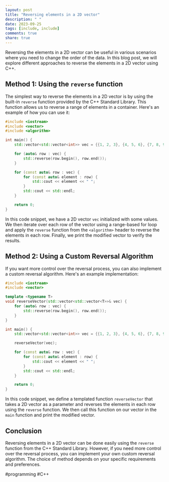 ```yaml
---
layout: post
title: "Reversing elements in a 2D vector"
description: " "
date: 2023-09-25
tags: [include, include]
comments: true
share: true
---
```


Reversing the elements in a 2D vector can be useful in various scenarios where you need to change the order of the data. In this blog post, we will explore different approaches to reverse the elements in a 2D vector using C++.

## Method 1: Using the `reverse` function

The simplest way to reverse the elements in a 2D vector is by using the built-in `reverse` function provided by the C++ Standard Library. This function allows us to reverse a range of elements in a container. Here's an example of how you can use it:

```c++
#include <iostream>
#include <vector>
#include <algorithm>

int main() {
    std::vector<std::vector<int>> vec = {{1, 2, 3}, {4, 5, 6}, {7, 8, 9}};

    for (auto& row : vec) {
        std::reverse(row.begin(), row.end());
    }

    for (const auto& row : vec) {
        for (const auto& element : row) {
            std::cout << element << " ";
        }
        std::cout << std::endl;
    }

    return 0;
}
```

In this code snippet, we have a 2D vector `vec` initialized with some values. We then iterate over each row of the vector using a range-based for loop and apply the `reverse` function from the `<algorithm>` header to reverse the elements in each row. Finally, we print the modified vector to verify the results.

## Method 2: Using a Custom Reversal Algorithm

If you want more control over the reversal process, you can also implement a custom reversal algorithm. Here's an example implementation:

```c++
#include <iostream>
#include <vector>

template <typename T>
void reverseVector(std::vector<std::vector<T>>& vec) {
    for (auto& row : vec) {
        std::reverse(row.begin(), row.end());
    }
}

int main() {
    std::vector<std::vector<int>> vec = {{1, 2, 3}, {4, 5, 6}, {7, 8, 9}};

    reverseVector(vec);

    for (const auto& row : vec) {
        for (const auto& element : row) {
            std::cout << element << " ";
        }
        std::cout << std::endl;
    }

    return 0;
}
```

In this code snippet, we define a templated function `reverseVector` that takes a 2D vector as a parameter and reverses the elements in each row using the `reverse` function. We then call this function on our vector in the `main` function and print the modified vector.

## Conclusion

Reversing elements in a 2D vector can be done easily using the `reverse` function from the C++ Standard Library. However, if you need more control over the reversal process, you can implement your own custom reversal algorithm. The choice of method depends on your specific requirements and preferences.

#programming #C++